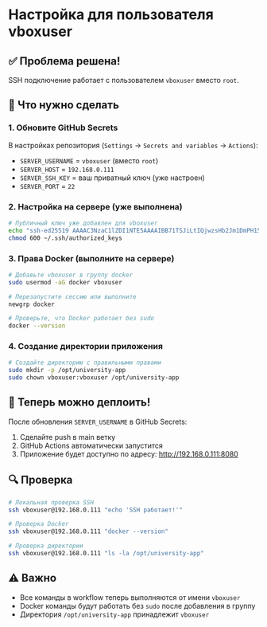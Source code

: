 # Настройка для пользователя vboxuser

## ✅ Проблема решена!

SSH подключение работает с пользователем `vboxuser` вместо `root`.

## 🔧 Что нужно сделать

### 1. Обновите GitHub Secrets

В настройках репозитория (`Settings` → `Secrets and variables` → `Actions`):

- `SERVER_USERNAME` = `vboxuser` (вместо `root`)
- `SERVER_HOST` = `192.168.0.111`
- `SERVER_SSH_KEY` = ваш приватный ключ (уже настроен)
- `SERVER_PORT` = `22`

### 2. Настройка на сервере (уже выполнена)

```bash
# Публичный ключ уже добавлен для vboxuser
echo "ssh-ed25519 AAAAC3NzaC1lZDI1NTE5AAAAIBB71TSJiLtIQjwzsHb2Jm1DmPH15Bc/1Gq+/3AlSZQ3 nikitakaiser@yandex.ru" >> ~/.ssh/authorized_keys
chmod 600 ~/.ssh/authorized_keys
```

### 3. Права Docker (выполните на сервере)

```bash
# Добавьте vboxuser в группу docker
sudo usermod -aG docker vboxuser

# Перезапустите сессию или выполните
newgrp docker

# Проверьте, что Docker работает без sudo
docker --version
```

### 4. Создание директории приложения

```bash
# Создайте директорию с правильными правами
sudo mkdir -p /opt/university-app
sudo chown vboxuser:vboxuser /opt/university-app
```

## 🚀 Теперь можно деплоить!

После обновления `SERVER_USERNAME` в GitHub Secrets:

1. Сделайте push в main ветку
2. GitHub Actions автоматически запустится
3. Приложение будет доступно по адресу: http://192.168.0.111:8080

## 🔍 Проверка

```bash
# Локальная проверка SSH
ssh vboxuser@192.168.0.111 "echo 'SSH работает!'"

# Проверка Docker
ssh vboxuser@192.168.0.111 "docker --version"

# Проверка директории
ssh vboxuser@192.168.0.111 "ls -la /opt/university-app"
```

## ⚠️ Важно

- Все команды в workflow теперь выполняются от имени `vboxuser`
- Docker команды будут работать без `sudo` после добавления в группу
- Директория `/opt/university-app` принадлежит `vboxuser`
